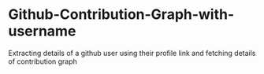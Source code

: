 # Github-Contribution-Graph-with-username
Extracting details of a github user using their profile link and fetching details of contribution graph
